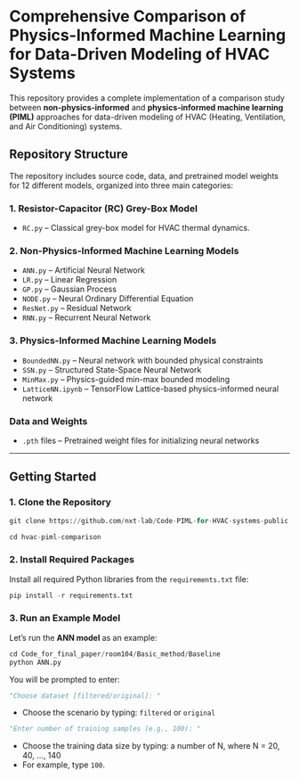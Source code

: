 # Comprehensive Comparison of Physics-Informed Machine Learning for Data-Driven Modeling of HVAC Systems

This repository provides a complete implementation of a comparison study between **non-physics-informed** and **physics-informed machine learning (PIML)** approaches for data-driven modeling of HVAC (Heating, Ventilation, and Air Conditioning) systems.

## Repository Structure

The repository includes source code, data, and pretrained model weights for 12 different models, organized into three main categories:

### 1. Resistor-Capacitor (RC) Grey-Box Model
- `RC.py` – Classical grey-box model for HVAC thermal dynamics.

### 2. Non-Physics-Informed Machine Learning Models
- `ANN.py` – Artificial Neural Network  
- `LR.py` – Linear Regression  
- `GP.py` – Gaussian Process  
- `NODE.py` – Neural Ordinary Differential Equation  
- `ResNet.py` – Residual Network  
- `RNN.py` – Recurrent Neural Network  

### 3. Physics-Informed Machine Learning Models
- `BoundedNN.py` – Neural network with bounded physical constraints  
- `SSN.py` – Structured State-Space Neural Network  
- `MinMax.py` – Physics-guided min-max bounded modeling  
- `LatticeNN.ipynb` – TensorFlow Lattice-based physics-informed neural network

### Data and Weights
- `.pth` files – Pretrained weight files for initializing neural networks  

---

## Getting Started

### 1. Clone the Repository
```python
git clone https://github.com/nxt-lab/Code-PIML-for-HVAC-systems-public.git

cd hvac-piml-comparison
```

### 2. Install Required Packages
Install all required Python libraries from the `requirements.txt` file:

```python
pip install -r requirements.txt
```

### 3. Run an Example Model

Let’s run the **ANN model** as an example:

```python
cd Code_for_final_paper/room104/Basic_method/Baseline
python ANN.py
```

You will be prompted to enter:
```python
"Choose dataset [filtered/original]: "
```
- Choose the scenario by typing: `filtered` or `original`

```python
"Enter number of training samples (e.g., 100): "
```
- Choose the training data size by typing: a number of N, where N = 20, 40, ..., 140
- For example, type `100`.